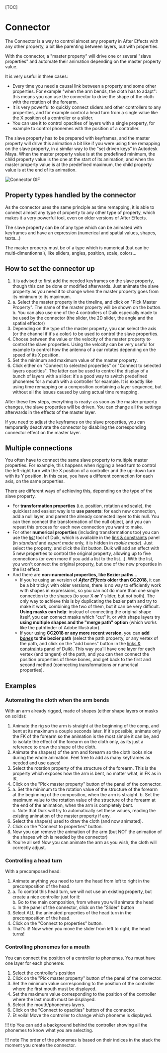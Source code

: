 [TOC]

# Connector

The Connector is a way to control almost any property in After Effects with any other property, a bit like parenting between layers, but with properties.

With the connector, a "master property" will drive one or several "slave properties" and automate their animation depending on the master property value.

It is very useful in three cases:

- Every time you need a causal link between a property and some other properties. For example "when the arm bends, the cloth has to adapt": this means you can use the connector to drive the shape of the cloth with the rotation of the forearm.
- It is very powerful to quickly connect sliders and other controllers to any properties, and for example control a head turn from a single value like the X position of a controller or a slider.
- You can use it to control opacities of layers with a single property, for example to control phonemes with the position of a controller.

The slave property has to be prepared with keyframes, and the master property will drive this animation a bit like if you were using time remapping on the slave property, in a similar way to the "set driven keys" in Autodesk Maya.
When the master property value is at the predefined minimum, the child property value is the one at the start of its animation, and when the master property value is at the predefined maximum, the child property value is at the end of its animation.

![Connector GIF](https://rainboxprod.coop/rainbox/wp-content/uploads/connector.gif)

## Property types handled by the connector

As the connector uses the same principle as time remapping, it is able to connect almost any type of property to any other type of property, which makes it a very powerful tool, even on older versions of After Effects.

The slave property can be of any type which can be animated with keyframes and have an expression (numerical and spatial values, shapes, texts...)

The master property must be of a type which is numerical (but can be multi-dimentionnal), like sliders, angles, position, scale, colors...

## How to set the connector up

1. It is advised to first add the needed keyframes on the slave property, though this can be done or modified afterwards. Just animate the slave property as you need it to change when the master property goes from its minimum to its maximum.
2. a. Select the master property in the timeline, and click on "Pick Master Property". The name of the master property will be shown on the button.  
    b. You can also use one of the 4 controllers of Duik especially made to be used by the connector (the slider, the 2D slider, the angle and the spatial effector)
3. Depending on the type of the master property, you can select the axis (or the channel if it's a color) to be used to control the slave properties.
4. Choose between the value or the velocity of the master property to control the slave properties. Using the velocity can be very useful for example to control how the antenna of a car rotates depending on the speed of its X position.
5. Set the minimum and maximum value of the master property.
6. Click either on "Connect to selected properties" or "Connect to selected layers opacities". The latter can be used to control the display of a bunch of layers with a slider: it's a good way to switch predefined phonemes for a mouth with a controller for example. It is exactly like using time remapping on a composition containing a layer sequence, but without all the issues caused by using actual time remapping.

After these few steps, everything is ready: as soon as the master property changes, the slave properties will be driven. You can change all the settings afterwards in the effects of the master layer.

If you need to adjust the keyframes on the slave properties, you can temporarily deactivate the connector by disabling the corresponding connector effect on the master layer.

## Multiple connections

You often have to connect the same slave property to multiple master properties. For example, this happens when rigging a head turn to control the left-right turn with the X position of a controller and the up-down turn with its Y position. In this case, you have a different connection for each axis, on the same properties.

There are different ways of achieving this, depending on the type of the slave property.

- For **transformation properties** (i.e. position, rotation and scale), the quickiest and easiest way is to **use parents**: for each new connection, add a null layer, and parent the already connected layer to this null. You can then connect the transformation of the null object, and you can repeat this process for each new connection you want to make.
- For other **numerical properties** (including transformations too) you can use the [_list_](duik-list.md) tool of Duik, which is available in the [link & constraints](constraints.md) panel (in _standard_ and _expert mode_ only, it is hidden in _rookie mode_).
Just select the property, and click the _list_ button. Duik will add an effect with 5 new properties to control the original property, allowing up to five connections (or even more if you add a list to the list...). With the list, you won't connect the original property, but one of the new properties in the list effect.
- And there are **non-numerical properties, like Bezier paths**...  
    - If you're using an version of **_After EFfects_ older than CC2018**, it can be a bit tricky: with older versions, there is no way to efficiently work with shapes in expressions, so you can not do more than one single connection to the shapes (to your X **or** Y slider, but not both). The only way to achieve this is by duplicating the bezier path and try to make it work, combining the two of them, but it can be very difficult. **Using masks can help**: instead of connecting the original shape itself, you can connect masks which "cut" it, or with shape layers try **using multiple shapes and the "merge path" option** (which works like the pathfinder of Adobe Illustrator).  
    - If your using **CC2018 or any more recent version**, you can **add [_bones_](bones.md) to the bezier path** (select the path property, or any vertex of the path, and click on the "add bones" button in the [links & constraints](constraints.md) panel of Duik). This way you'll have one layer for each vertex (and tangent) of the path, and you can then connect the position properties of these bones, and get back to the first and second method (connecting transformations or numerical properties).

## Examples

### Automating the cloth when the arm bends

With an arm already rigged, made of shapes (either shape layers or masks on solids):

1. Animate the rig so the arm is straight at the beginning of the comp, and bent at its maximum a couple seconds later. If it's possible, animate only the FK of the forearm so the animation is the most simple it can be, and to isolate the effect of the forearm on the cloth only, as its just a reference to draw the shape of the cloth.
2. Animate the shape(s) of the arm and forearm so the cloth looks nice during the whole animation. Feel free to add as many keyframes as needed and use eases!
3. Select the rotation property of the structure of the forearm. This is the property which exposes how the arm is bent, no matter what, in FK as in IK.
4. Click on the "Pick master property" button of the panel of the connector.
5. a. Set the minimum to the rotation value of the structure of the forearm at the beginning of the composition, when the arm is straight.
    b. Set the maximum value to the rotation value of the structure of the forearm at the end of the animation, when the arm is completely bent.  
    c. Note that Duik will try to automatically set these values, reading the existing animation of the master property if any.
6. Select the shape(s) used to draw the cloth (and now animated).
7. Click on the "Connect to properties" button.
8. Now you can remove the animation of the arm (but NOT the animation of the shapes which is needed by the connector)
9. You're all set! Now you can animate the arm as you wish, the cloth will correctly adjust.

### Controlling a head turn

With a precomposed head:

1. Animate anything you need to turn the head from left to right in the precomposition of the head.
2. a. To control this head turn, we will not use an existing property, but create a nice controller just for it:  
    b. Go to the main composition, from where you will animate the head  
    c. In the panel of the connector, click on the "Slider" button
3. Select ALL the animated properties of the head turn in the precomposition of the head.
4. Click on the "Connect to properties" button.
5. That's it! Now when you move the slider from left to right, the head turns!

### Controlling phonemes for a mouth

You can connect the position of a controller to phonemes. You must have one layer for each phoneme:

1. Select the controller's position
2. Click on the "Pick master property" button of the panel of the connector.
3. Set the minimum value corresponding to the position of the controller where the first mouth must be displayed.
4. Set the maximum value corresponding to the position of the controller where the last mouth must be displayed.
5. Select the mouth/phonemes layers.
6. Click on the "Connect to opacities" button of the connector.
7. Et voilà! Move the controller to change which phoneme is displayed.

!!! tip
    You can add a background behind the controller showing all the phonemes to know what you are selecting.

!!! note
    The order of the phonemes is based on their indices in the stack the moment you create the connector.
